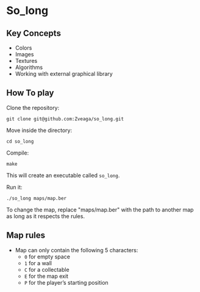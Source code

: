 # So_long

## Key Concepts
- Colors
- Images
- Textures
- Algorithms
- Working with external graphical library

## How To play
Clone the repository:
```
git clone git@github.com:Zveaga/so_long.git
```
Move inside the directory:
```
cd so_long
```
Compile:
```
make
```
This will create an executable called `so_long`.

Run it:
```
./so_long maps/map.ber
```
To change the map, replace "maps/map.ber" with the path to another map as long as it respects the rules.

## Map rules
- Map can only contain the following 5 characters:
  - `0` for empty space
  - `1` for a wall
  - `C` for a collectable
  - `E` for the map exit
  - `P` for the player’s starting position



